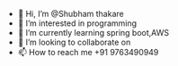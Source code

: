 - 👋 Hi, I’m @Shubham thakare
- 👀 I’m interested in programming
- 🌱 I’m currently learning spring boot,AWS
- 💞️ I’m looking to collaborate on 
- 📫 How to reach me +91 9763490949

<!---
Shubhamgthakare019/Shubhamgthakare019 is a ✨ special ✨ repository because its `README.md` (this file) appears on your GitHub profile.
You can click the Preview link to take a look at your changes.
--->
